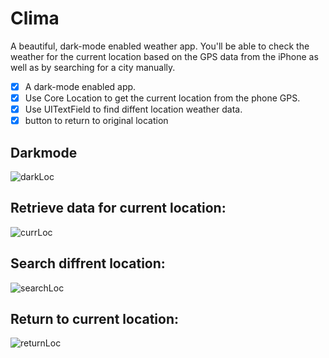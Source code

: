 # Clima
A beautiful, dark-mode enabled weather app. You'll be able to check the weather for the current location based on the GPS data from the iPhone as well as by searching for a city manually.

- [x] A dark-mode enabled app.
- [x] Use Core Location to get the current location from the phone GPS.
- [x] Use UITextField to find diffent location weather data.
- [x] button to return to original location
## Darkmode
![darkLoc](https://user-images.githubusercontent.com/73111863/182048083-a6ac2170-e893-4c2b-ad83-63cda823b09e.gif)
## Retrieve data for current location:
![currLoc](https://user-images.githubusercontent.com/73111863/182047762-5c70fc1a-b438-49bb-93db-972c0b0a9700.gif)
## Search diffrent location:
![searchLoc](https://user-images.githubusercontent.com/73111863/182047816-143239a4-4067-48b9-83bb-b108487f3a31.gif)
## Return to current location:
![returnLoc](https://user-images.githubusercontent.com/73111863/182047887-d54726e0-cd8d-4294-92c3-ef34f13085d6.gif)
